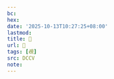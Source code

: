 ```yaml
---
bc:
hex:
date: '2025-10-13T10:27:25+08:00'
lastmod:
title: 􄽗
url: 􄽗
tags: [覕]
src: DCCV
note:
---
```

